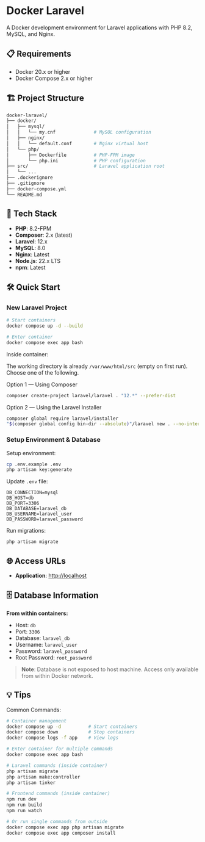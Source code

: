# Docker Laravel

A Docker development environment for Laravel applications with PHP 8.2, MySQL, and Nginx.

## 📋 Requirements

- Docker 20.x or higher
- Docker Compose 2.x or higher

## 🏗️ Project Structure

```bash
docker-laravel/
├── docker/
│   ├── mysql/
│   │   └── my.cnf              # MySQL configuration
│   ├── nginx/
│   │   └── default.conf        # Nginx virtual host
│   └── php/
│       ├── Dockerfile          # PHP-FPM image
│       └── php.ini             # PHP configuration
├── src/                        # Laravel application root
│   └── ...
├── .dockerignore
├── .gitignore
├── docker-compose.yml
└── README.md
```

## 🚀 Tech Stack

- **PHP**: 8.2-FPM
- **Composer**: 2.x (latest)
- **Laravel**: 12.x
- **MySQL**: 8.0
- **Nginx**: Latest
- **Node.js**: 22.x LTS
- **npm**: Latest

## 🛠️ Quick Start

### New Laravel Project

```bash
# Start containers
docker compose up -d --build

# Enter container
docker compose exec app bash
```

Inside container:

The working directory is already `/var/www/html/src` (empty on first run). Choose one of the following.

Option 1 — Using Composer

```bash
composer create-project laravel/laravel . "12.*" --prefer-dist
```

Option 2 — Using the Laravel Installer

```bash
composer global require laravel/installer
"$(composer global config bin-dir --absolute)"/laravel new . --no-interaction
```

### Setup Environment & Database

Setup environment:

```bash
cp .env.example .env
php artisan key:generate
```

Update `.env` file:

```env
DB_CONNECTION=mysql
DB_HOST=db
DB_PORT=3306
DB_DATABASE=laravel_db
DB_USERNAME=laravel_user
DB_PASSWORD=laravel_password
```

Run migrations:

```bash
php artisan migrate
```

## 🌐 Access URLs

- **Application**: <http://localhost>

## 🗄️ Database Information

**From within containers:**

- Host: `db`
- Port: `3306`
- Database: `laravel_db`
- Username: `laravel_user`
- Password: `laravel_password`
- Root Password: `root_password`

> **Note**: Database is not exposed to host machine. Access only available from within Docker network.


## 💡 Tips

Common Commands:

```bash
# Container management
docker compose up -d          # Start containers
docker compose down           # Stop containers
docker compose logs -f app    # View logs

# Enter container for multiple commands
docker compose exec app bash

# Laravel commands (inside container)
php artisan migrate
php artisan make:controller
php artisan tinker

# Frontend commands (inside container)
npm run dev
npm run build
npm run watch

# Or run single commands from outside
docker compose exec app php artisan migrate
docker compose exec app composer install
```

